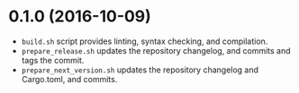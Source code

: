 # 0.1.0 (2016-10-09)

* `build.sh` script provides linting, syntax checking, and compilation.
* `prepare_release.sh` updates the repository changelog, and commits and tags the commit.
* `prepare_next_version.sh` updates the repository changelog and Cargo.toml, and commits.

